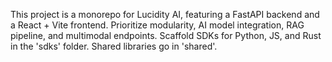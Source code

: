 <!-- Use this file to provide workspace-specific custom instructions to Copilot. For more details, visit https://code.visualstudio.com/docs/copilot/copilot-customization#_use-a-githubcopilotinstructionsmd-file -->

This project is a monorepo for Lucidity AI, featuring a FastAPI backend and a React + Vite frontend. Prioritize modularity, AI model integration, RAG pipeline, and multimodal endpoints. Scaffold SDKs for Python, JS, and Rust in the 'sdks' folder. Shared libraries go in 'shared'.
